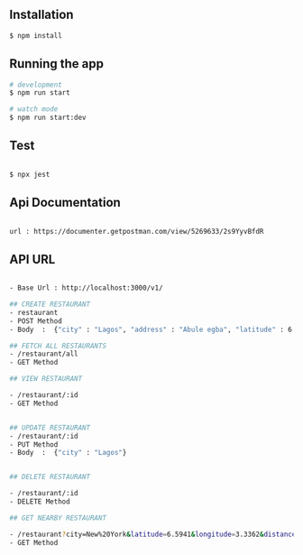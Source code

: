 
## Installation

```bash
$ npm install
```

## Running the app

```bash
# development
$ npm run start

# watch mode
$ npm run start:dev

```

## Test 

```bash

$ npx jest  

```

## Api Documentation 

```bash

url : https://documenter.getpostman.com/view/5269633/2s9YyvBfdR

```

## API URL

```bash

- Base Url : http://localhost:3000/v1/

## CREATE RESTAURANT
- restaurant
- POST Method
- Body  :  {"city" : "Lagos", "address" : "Abule egba", "latitude" : 6.6484, "longitude" : 3.2992}

## FETCH ALL RESTAURANTS 
- /restaurant/all
- GET Method 

## VIEW RESTAURANT 

- /restaurant/:id
- GET Method


## UPDATE RESTAURANT 
- /restaurant/:id 
- PUT Method 
- Body  :  {"city" : "Lagos"}


## DELETE RESTAURANT

- /restaurant/:id
- DELETE Method

## GET NEARBY RESTAURANT 

- /restaurant?city=New%20York&latitude=6.5941&longitude=3.3362&distance=1000
- GET Method

```


